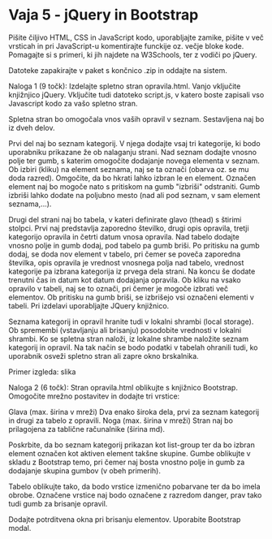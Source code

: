 # Vaja 5 - jQuery in Bootstrap
 
Pišite čiljivo HTML, CSS in JavaScript kodo, uporabljajte zamike, pišite v več vrsticah in pri JavaScript-u komentirajte funckije oz. večje bloke kode. Pomagajte si s primeri, ki jih najdete na W3Schools, ter z vodiči po jQuery.

Datoteke zapakirajte v paket s končnico .zip in oddajte na sistem.

Naloga 1 (9 točk):
Izdelajte spletno stran opravila.html. Vanjo vključite knjižnjico jQuery. Vključite tudi datoteko script.js, v katero boste zapisali vso Javascript kodo za vašo spletno stran.

Spletna stran bo omogočala vnos vaših opravil v seznam. Sestavljena naj bo iz dveh delov.

Prvi del naj bo seznam kategorij. V njega dodajte vsaj tri kategorije, ki bodo uporabniku prikazane že ob nalaganju strani. Nad seznam dodajte vnosno polje ter gumb, s katerim omogočite dodajanje novega elementa v seznam. Ob izbiri (kliku) na element seznama, naj se ta označi (obarva oz. se mu doda razred). Omgočite, da bo hkrati lahko izbran le en element. Označen element naj bo mogoče nato s pritiskom na gumb "izbriši" odstraniti. Gumb izbriši lahko dodate na poljubno mesto (nad ali pod seznam, v sam element seznama,...).

Drugi del strani naj bo tabela, v kateri definirate glavo (thead) s štirimi stolpci. Prvi naj predstavlja zaporedno številko, drugi opis opravila, tretji kategorijo opravila in četrti datum vnosa opravila. Nad tabelo dodajte vnosno polje in gumb dodaj, pod tabelo pa gumb briši. Po pritisku na gumb dodaj, se doda nov element v tabelo, pri čemer se poveča zaporedna številka, opis opravila je vrednost vnosnega polja nad tabelo, vrednost kategorije pa izbrana kategorija iz prvega dela strani. Na koncu še dodate trenutni čas in datum kot datum dodajanja opravila. Ob kliku na vsako opravilo v tabeli, naj se to označi, pri čemer je mogoče izbrati več elementov. Ob pritisku na gumb briši, se izbrišejo vsi označeni elementi v tabeli. Pri izdelavi uporabljajte JQuery knjižnico.

Seznama kategorij in opravil hranite tudi v lokalni shrambi (local storage). Ob spremembi (vstavljanju ali brisanju) posodobite vrednosti v lokalni shrambi. Ko se spletna stran naloži, iz lokalne shrambe naložite seznam kategorij in opravil. Na tak način se bodo podatki v tabelah ohranili tudi, ko uporabnik osveži spletno stran ali zapre okno brskalnika.

Primer izgleda: slika

Naloga 2 (6 točk):
Stran opravila.html oblikujte s knjižnico Bootstrap. Omogočite mrežno postavitev in dodajte tri vrstice:

Glava (max. širina v mreži)
Dva enako široka dela, prvi za seznam kategorij in drugi za tabelo z opravili.
Noga (max. širina v mreži)
Stran naj bo prilagojena za tablične računalnike (širina md).

Poskrbite, da bo seznam kategorij prikazan kot list-group ter da bo izbran element označen kot aktiven element takšne skupine. Gumbe oblikujte v skladu z Bootstrap temo, pri čemer naj bosta vnostno polje in gumb za dodajanje skupina gumbov (v obeh primerih).

Tabelo oblikujte tako, da bodo vrstice izmenično pobarvane ter da bo imela obrobe. Označene vrstice naj bodo označene z razredom danger, prav tako tudi gumb za brisanje opravil.

Dodajte potrditvena okna pri brisanju elementov. Uporabite Bootstrap modal.